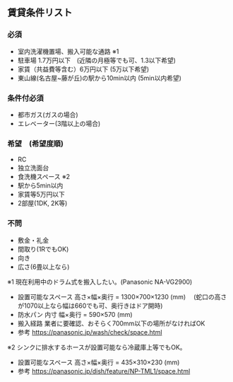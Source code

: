 ## 賃貸条件リスト
### 必須
- 室内洗濯機置場、搬入可能な通路 ※1
- 駐車場 1.7万円以下　(近隣の月極等でも可、1.3以下希望)
- 家賃（共益費等含む）6万円以下 (5万以下希望)
- 東山線(名古屋~藤が丘)の駅から10min以内 (5min以内希望)

### 条件付必須
- 都市ガス(ガスの場合)
- エレベーター(3階以上の場合)

### 希望　(希望度順)
- RC
- 独立洗面台
- 食洗機スペース ※2
- 駅から5min以内
- 家賃等5万円以下
- 2部屋(1DK, 2K等)

### 不問 
- 敷金・礼金
- 間取り(1RでもOK)
- 向き
- 広さ(6畳以上なら)


※1
現在利用中のドラム式を搬入したい。(Panasonic NA-VG2900)
- 設置可能なスペース
	高さ×幅×奥行 = 1300×700×1230 (mm)　
	(蛇口の高さが1070以上なら幅は660でも可、奥行きはドア開時)
- 防水パン
	内寸 幅×奥行  = 590×570 (mm)
- 搬入経路
	業者に要確認、おそらく700mm以下の場所がなければOK
-  参考
	https://panasonic.jp/wash/check/space.html

※2
シンクに排水するホースが設置可能なら冷蔵庫上等でもOK。
- 設置可能なスペース
	高さ×幅×奥行 = 435×310×230 (mm)
- 参考
	https://panasonic.jp/dish/feature/NP-TML1/space.html
